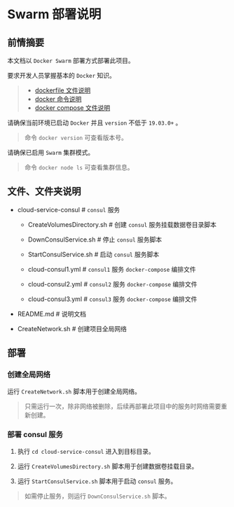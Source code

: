 # Swarm 部署说明

## 前情摘要

本文档以 `Docker Swarm` 部署方式部署此项目。

要求开发人员掌握基本的 `Docker` 知识。

> * [dockerfile 文件说明](https://docs.docker.com/engine/reference/builder/)
> * [docker 命令说明](https://docs.docker.com/engine/reference/run/)
> * [docker compose 文件说明](https://docs.docker.com/compose/compose-file/)

请确保当前环境已启动 `Docker` 并且 `version` 不低于 `19.03.0+` 。

> 命令 `docker version` 可查看版本号。

请确保已启用 `Swarm` 集群模式。

> 命令 `docker node ls` 可查看集群信息。

## 文件、文件夹说明

* cloud-service-consul # `consul` 服务

    * CreateVolumesDirectory.sh # 创建 `consul` 服务挂载数据卷目录脚本

    * DownConsulService.sh # 停止 `consul` 服务脚本

    * StartConsulService.sh # 启动 `consul` 服务脚本

    * cloud-consul1.yml # `consul1` 服务 `docker-compose` 编排文件

    * cloud-consul2.yml # `consul2` 服务 `docker-compose` 编排文件

    * cloud-consul3.yml # `consul3` 服务 `docker-compose` 编排文件

* README.md # 说明文档

* CreateNetwork.sh # 创建项目全局网络

## 部署

### 创建全局网络

运行 `CreateNetwork.sh` 脚本用于创建全局网络。

> 只需运行一次，除非网络被删除，后续再部署此项目中的服务时网络需要重新创建。

### 部署 consul 服务

1. 执行 `cd cloud-service-consul` 进入到目标目录。

2. 运行 `CreateVolumesDirectory.sh` 脚本用于创建数据卷挂载目录。

3. 运行 `StartConsulService.sh` 脚本用于启动 `consul` 服务。

> 如需停止服务，则运行 `DownConsulService.sh` 脚本。